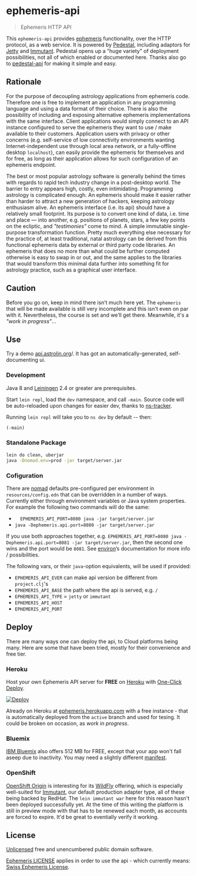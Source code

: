 # ephemeris-api

> Ephemeris HTTP API

This `ephemeris-api` provides [ephemeris](https://github.com/astrolet/ephemeris) functionality, over the HTTP protocol, as a web service.  It is powered by [Pedestal](http://pedestal.io), including adaptors for [Jetty](http://www.eclipse.org/jetty) and [Immutant](http://immutant.org).  Pedestal opens up a "huge variety" of deployment possibilities, not all of which enabled or documented here.  Thanks also go to [pedestal-api](https://github.com/oliyh/pedestal-api) for making it simple and easy.

## Rationale

For the purpose of decoupling astrology applications from ephemeris code.  Therefore one is free to implement an application in any programming language and using a data format of their choice.  There is also the possibility of including and exposing alternative ephemeris implementations with the same interface.  Client applications would simply connect to an API instance configured to serve the ephemeris they want to use / make available to their customers.  Application users with privacy or other concerns (e.g. self-service of low connectivity environments wanting Internet-independent use through local area network, or a fully-offline desktop `localhost`), can easily provide the ephemeris for themselves and for free, as long as their application allows for such configuration of an ephemeris endpoint.

The best or most popular astrology software is generally behind the times with regards to rapid tech industry change in a post-desktop world.  The barrier to entry appears high, costly, even intimidating.  Programming astrology is complicated enough.  An ephemeris should make it easier rather than harder to attract a new generation of hackers, keeping astrology enthusiasm alive.  An ephemeris interface (i.e. its api) should have a relatively small footprint.  Its purpose is to convert one kind of data, i.e. time and place — into another, e.g. positions of planets, stars, a few key points on the ecliptic, and *"testimonies"* come to mind.  A simple immutable single-purpose transformation function.  Pretty much everything else necessary for the practice of, at least traditional, natal astrology can be derived from this functional ephemeris data by external or third party code libraries.  An ephemeris that does no more than what could be further computed otherwise is easy to swap in or out, and the same applies to the libraries that would transform this minimal data further into something fit for astrology practice, such as a graphical user interface.

## Caution

Before you go on, keep in mind there isn’t much here yet.  The `ephemeris` that will be made available is still very incomplete and this isn't even on par with it.  Nevertheless, the course is set and we’ll get there.  Meanwhile, it's a *"work in progress"*…

## Use

Try a demo [api.astrolin.org](http://api.astrolin.org)/.
It has got an automatically-generated, self-documenting ui.

### Development

Java 8 and [Leiningen](https://leiningen.org) 2.4 or greater are prerequisites.

Start `lein repl`, load the `dev` namespace, and call `-main`.
Source code will be auto-reloaded upon changes for easier dev,
thanks to [ns-tracker](https://github.com/weavejester/ns-tracker).

Running `lein repl` will take you to `ns dev` by default -- then:

```clojure
(-main)
```

### Standalone Package

```sh
lein do clean, uberjar
java -Dnomad.env=prod -jar target/server.jar
```

### Cofiguration

There are [nomad](https://github.com/jarohen/nomad) defaults pre-configured per environment in `resources/config.edn` that can be overridden in a number of ways.  Currently either through environment variables or Java system properties.  For example the following two commands will do the same:

- `  EPHEMERIS_API_PORT=8080 java -jar target/server.jar`
- `java -Dephemeris.api.port=8080 -jar target/server.jar`

If you use both approaches together, e.g. `EPHEMERIS_API_PORT=8080 java -Dephemeris.api.port=8081 -jar target/server.jar`, then the second one wins and the port would be `8081`.  See [environ](https://github.com/weavejester/environ#readme)’s documentation for more info / possibilities.

The following vars, or their `java`-option equivalents, will be used if provided:

* `EPHEMERIS_API_EVER` can make api version be different from `project.clj`'s
* `EPHEMERIS_API_BASE` the path where the api is served, e.g. `/`
* `EPHEMERIS_API_TYPE` = `jetty` or `immutant`
* `EPHEMERIS_API_HOST`
* `EPHEMERIS_API_PORT`

## Deploy

There are many ways one can deploy the api, to Cloud platforms being many.
Here are some that have been tried, mostly for their convenience and free tier.

### Heroku

Host your own Ephemeris API server for **FREE** on [Heroku](https://heroku.com) with [One-Click Deploy](https://heroku.com/deploy?template=https://github.com/astrolin/ephemeris-api/tree/master).

[![Deploy](https://www.herokucdn.com/deploy/button.svg)](https://heroku.com/deploy?template=https://github.com/astrolin/ephemeris-api/tree/master)

Already on Heroku at [ephemeris.herokuapp.com](https://ephemeris.herokuapp.com) with a free instance -
that is automatically deployed from the `active` branch and used for tesing.
It could be broken on occasion, as *work in progress*.

### Bluemix

[IBM Bluemix](https://www.ibm.com/cloud-computing/bluemix) also offers 512 MB for FREE, except that your app won't fall aseep due to inactivity.
You may need a slightly different [manifest](https://github.com/astrolin/ephemeris-api/blob/active/manifest.yml).

### OpenShift

[OpenShift Origin](https://www.openshift.org) is interesting for its [WildFly](http://wildfly.org) offering, which is especially well-suited for [Immutant](http://immutant.org), our default production adapter type, all of these being backed by RedHat.  The `lein immutant war` here for this reason hasn't been deployed successfully yet.  At the time of this writing the platform is still in preview mode with that has to be renewed each month, as accounts are forced to expire.  It'd be great to eventially verify it working.

## License

[Unlicensed](http://unlicense.org) free and unencumbered public domain software.

[Ephemeris LICENSE](https://github.com/astrolet/ephemeris/blob/active/LICENSE)
applies in order to use the api - which currently means:
[Swiss Ephemeris License](http://www.astro.com/swisseph).
